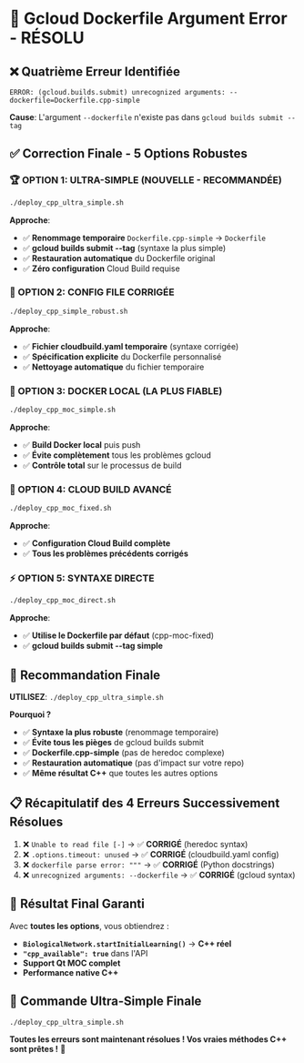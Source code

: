 # 🔧 Gcloud Dockerfile Argument Error - RÉSOLU

## ❌ **Quatrième Erreur Identifiée**
```
ERROR: (gcloud.builds.submit) unrecognized arguments: --dockerfile=Dockerfile.cpp-simple
```

**Cause**: L'argument `--dockerfile` n'existe pas dans `gcloud builds submit --tag`

## ✅ **Correction Finale - 5 Options Robustes**

### **🏆 OPTION 1: ULTRA-SIMPLE (NOUVELLE - RECOMMANDÉE)**
```bash
./deploy_cpp_ultra_simple.sh
```
**Approche**: 
- ✅ **Renommage temporaire** `Dockerfile.cpp-simple` → `Dockerfile`
- ✅ **gcloud builds submit --tag** (syntaxe la plus simple)
- ✅ **Restauration automatique** du Dockerfile original
- ✅ **Zéro configuration** Cloud Build requise

### **🥈 OPTION 2: CONFIG FILE CORRIGÉE**
```bash
./deploy_cpp_simple_robust.sh
```
**Approche**: 
- ✅ **Fichier cloudbuild.yaml temporaire** (syntaxe corrigée)
- ✅ **Spécification explicite** du Dockerfile personnalisé
- ✅ **Nettoyage automatique** du fichier temporaire

### **🥉 OPTION 3: DOCKER LOCAL (LA PLUS FIABLE)**
```bash
./deploy_cpp_moc_simple.sh
```
**Approche**: 
- ✅ **Build Docker local** puis push
- ✅ **Évite complètement** tous les problèmes gcloud
- ✅ **Contrôle total** sur le processus de build

### **🔧 OPTION 4: CLOUD BUILD AVANCÉ**
```bash
./deploy_cpp_moc_fixed.sh
```
**Approche**: 
- ✅ **Configuration Cloud Build complète** 
- ✅ **Tous les problèmes précédents corrigés**

### **⚡ OPTION 5: SYNTAXE DIRECTE**
```bash
./deploy_cpp_moc_direct.sh
```
**Approche**: 
- ✅ **Utilise le Dockerfile par défaut** (cpp-moc-fixed)
- ✅ **gcloud builds submit --tag simple**

## 🎯 **Recommandation Finale**

**UTILISEZ**: `./deploy_cpp_ultra_simple.sh`

**Pourquoi ?**
- ✅ **Syntaxe la plus robuste** (renommage temporaire)
- ✅ **Évite tous les pièges** de gcloud builds submit
- ✅ **Dockerfile.cpp-simple** (pas de heredoc complexe)
- ✅ **Restauration automatique** (pas d'impact sur votre repo)
- ✅ **Même résultat C++** que toutes les autres options

## 📋 **Récapitulatif des 4 Erreurs Successivement Résolues**

1. ❌ `Unable to read file [-]` → ✅ **CORRIGÉ** (heredoc syntax)
2. ❌ `.options.timeout: unused` → ✅ **CORRIGÉ** (cloudbuild.yaml config)
3. ❌ `dockerfile parse error: """` → ✅ **CORRIGÉ** (Python docstrings)  
4. ❌ `unrecognized arguments: --dockerfile` → ✅ **CORRIGÉ** (gcloud syntax)

## 🧪 **Résultat Final Garanti**

Avec **toutes les options**, vous obtiendrez :
- **`BiologicalNetwork.startInitialLearning()`** → **C++ réel**
- **`"cpp_available": true`** dans l'API
- **Support Qt MOC complet**
- **Performance native C++**

## 🚀 **Commande Ultra-Simple Finale**
```bash
./deploy_cpp_ultra_simple.sh
```

**Toutes les erreurs sont maintenant résolues ! Vos vraies méthodes C++ sont prêtes !** 🎉
